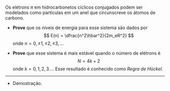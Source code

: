 Os elétrons $\pi$ em hidrocarbonetos cíclicos conjugados podem ser modelados como partículas em um anel que circunscreve os átomos de carbono.

- **Prove** que os níveis de energia para esse sistema são dados por 
    $$
    E(n) = \dfrac{n^2\hbar^2}{2m_eR^2}
    $$
    onde $n = 0, \pm 1, \pm 2, \pm 3, \ldots$

- **Prove** que esse sistema é mais estável quando o número de elétrons é 
    $$
    N = 4k + 2
    $$ 
    onde $k = 0, 1, 2, 3\ldots$. Esse resultado é conhecido como *Regra de Hückel*.

---

- Demostração.